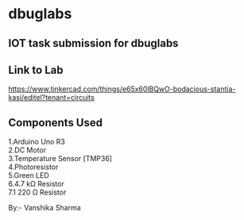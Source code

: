 # dbuglabs
## IOT task submission for dbuglabs

## Link to Lab
https://www.tinkercad.com/things/e65x60lBQwO-bodacious-stantia-kasi/editel?tenant=circuits

## Components Used
1.Arduino Uno R3  <br>
2.DC Motor  <br>
3.Temperature Sensor [TMP36]  <br>
4.Photoresistor  <br>
5.Green LED  <br>
6.4.7 kΩ Resistor  <br>
7.1	220 Ω Resistor

By:- Vanshika Sharma

